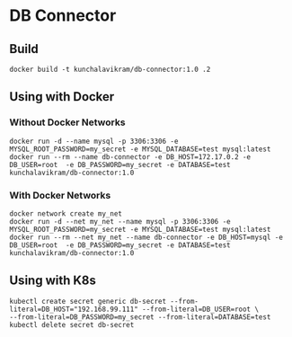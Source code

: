 # DB Connector

## Build
```
docker build -t kunchalavikram/db-connector:1.0 .2
```
## Using with Docker
### Without Docker Networks
```
docker run -d --name mysql -p 3306:3306 -e MYSQL_ROOT_PASSWORD=my_secret -e MYSQL_DATABASE=test mysql:latest
docker run --rm --name db-connector -e DB_HOST=172.17.0.2 -e DB_USER=root  -e DB_PASSWORD=my_secret -e DATABASE=test kunchalavikram/db-connector:1.0 
```

### With Docker Networks
```
docker network create my_net
docker run -d --net my_net --name mysql -p 3306:3306 -e MYSQL_ROOT_PASSWORD=my_secret -e MYSQL_DATABASE=test mysql:latest
docker run --rm --net my_net --name db-connector -e DB_HOST=mysql -e DB_USER=root  -e DB_PASSWORD=my_secret -e DATABASE=test kunchalavikram/db-connector:1.0 
```

## Using with K8s
```
kubectl create secret generic db-secret --from-literal=DB_HOST="192.168.99.111" --from-literal=DB_USER=root \
--from-literal=DB_PASSWORD=my_secret --from-literal=DATABASE=test
kubectl delete secret db-secret
```
